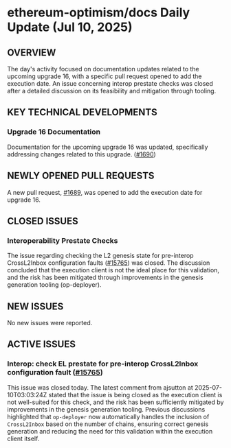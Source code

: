 # ethereum-optimism/docs Daily Update (Jul 10, 2025)
## OVERVIEW 
The day's activity focused on documentation updates related to the upcoming upgrade 16, with a specific pull request opened to add the execution date. An issue concerning interop prestate checks was closed after a detailed discussion on its feasibility and mitigation through tooling.

## KEY TECHNICAL DEVELOPMENTS

### Upgrade 16 Documentation
Documentation for the upcoming upgrade 16 was updated, specifically addressing changes related to this upgrade. ([#1690](https://github.com/ethereum-optimism/docs/pull/1690))

## NEWLY OPENED PULL REQUESTS
A new pull request, [#1689](https://github.com/ethereum-optimism/docs/pull/1689), was opened to add the execution date for upgrade 16.

## CLOSED ISSUES

### Interoperability Prestate Checks
The issue regarding checking the L2 genesis state for pre-interop CrossL2Inbox configuration faults ([#15765](https://github.com/ethereum-optimism/docs/issues/15765)) was closed. The discussion concluded that the execution client is not the ideal place for this validation, and the risk has been mitigated through improvements in the genesis generation tooling (op-deployer).

## NEW ISSUES
No new issues were reported.

## ACTIVE ISSUES
### Interop: check EL prestate for pre-interop CrossL2Inbox configuration fault ([#15765](https://github.com/ethereum-optimism/docs/issues/15765))
This issue was closed today. The latest comment from ajsutton at 2025-07-10T03:03:24Z stated that the issue is being closed as the execution client is not well-suited for this check, and the risk has been sufficiently mitigated by improvements in the genesis generation tooling. Previous discussions highlighted that `op-deployer` now automatically handles the inclusion of `CrossL2Inbox` based on the number of chains, ensuring correct genesis generation and reducing the need for this validation within the execution client itself.